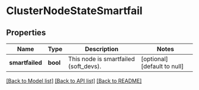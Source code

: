 # ClusterNodeStateSmartfail

## Properties
Name | Type | Description | Notes
------------ | ------------- | ------------- | -------------
**smartfailed** | **bool** | This node is smartfailed (soft_devs). | [optional] [default to null]

[[Back to Model list]](../README.md#documentation-for-models) [[Back to API list]](../README.md#documentation-for-api-endpoints) [[Back to README]](../README.md)


